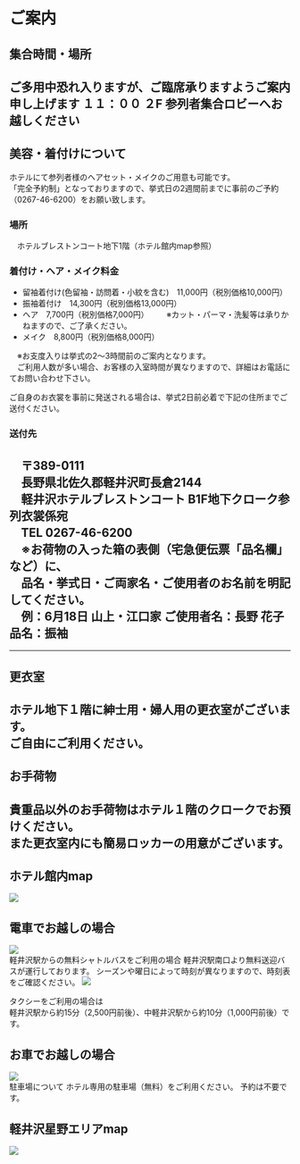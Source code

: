 # ご案内
## 集合時間・場所
ご多用中恐れ入りますが、ご臨席承りますようご案内申し上げます
１１：００
２F 参列者集合ロビーへお越しください
---
## 美容・着付けについて
ホテルにて参列者様のヘアセット・メイクのご用意も可能です。  
「完全予約制」となっておりますので、挙式日の2週間前までに事前のご予約（0267-46-6200）をお願い致します。

### 場所
　ホテルブレストンコート地下1階（ホテル館内map参照）

### 着付け・ヘア・メイク料金
* 留袖着付け(色留袖・訪問着・小紋を含む)　11,000円（税別価格10,000円）
* 振袖着付け　14,300円（税別価格13,000円）
* ヘア　7,700円（税別価格7,000円）
　　※カット・パーマ・洗髪等は承りかねますので、ご了承ください。
* メイク　8,800円（税別価格8,000円）

　※お支度入りは挙式の2～3時間前のご案内となります。  
　ご利用人数が多い場合、お客様の入室時間が異なりますので、詳細はお電話にてお問い合わせ下さい。

ご自身のお衣裳を事前に発送される場合は、挙式2日前必着で下記の住所までご送付ください。

### 送付先
　〒389-0111  
　長野県北佐久郡軽井沢町長倉2144  
　軽井沢ホテルブレストンコート B1F地下クローク参列衣裳係宛  
　TEL 0267-46-6200  
　※お荷物の入った箱の表側（宅急便伝票「品名欄」など）に、  
　品名・挙式日・ご両家名・ご使用者のお名前を明記してください。  
　例：6月18日 山上・江口家 ご使用者名：長野 花子 品名：振袖  
-
---
## 更衣室
ホテル地下１階に紳士用・婦人用の更衣室がございます。  
ご自由にご利用ください。
---
## お手荷物
貴重品以外のお手荷物はホテル１階のクロークでお預けください。  
また更衣室内にも簡易ロッカーの用意がございます。
---
## ホテル館内map
<img src="hotelmap.png">


## 電車でお越しの場合
<img src="bytrain.png">
<br>
軽井沢駅からの無料シャトルバスをご利用の場合  
軽井沢駅南口より無料送迎バスが運行しております。  
シーズンや曜日によって時刻が異なりますので、時刻表をご確認ください。
<img src="bus.png">
<br>

タクシーをご利用の場合は  
軽井沢駅から約15分（2,500円前後）、中軽井沢駅から約10分（1,000円前後）です。
## お車でお越しの場合
<img src="bycar.png">
<br>
駐車場について  
ホテル専用の駐車場（無料）をご利用ください。  
予約は不要です。

## 軽井沢星野エリアmap
<img src="hosinoarea_map.png">



